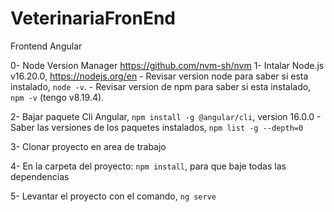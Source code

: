 # VeterinariaFronEnd
Frontend Angular

0- Node Version Manager https://github.com/nvm-sh/nvm
1- Intalar Node.js v16.20.0, https://nodejs.org/en
	- Revisar version node para saber si esta instalado, `node -v`.
	- Revisar version de npm para saber si esta instalado, `npm -v` (tengo v8.19.4).

2- Bajar paquete Cli Angular, `npm install -g @angular/cli`, version 16.0.0 
	- Saber las versiones de los paquetes instalados, `npm list -g --depth=0`

3- Clonar proyecto en area de trabajo

4- En la carpeta del proyecto: `npm install`, para que baje todas las dependencias

5- Levantar el proyecto con el comando, `ng serve`